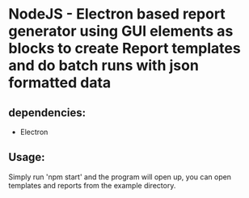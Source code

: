 # NodeJS - Electron based report generator using GUI elements as blocks to create Report templates and do batch runs with json formatted data

## dependencies:

- Electron

## Usage:

Simply run 'npm start' and the program will open up, you can open templates and reports from the example directory.